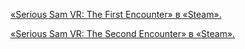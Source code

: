 [«Serious Sam VR: The First Encounter» в «Steam».](https://store.steampowered.com/app/552450/)

[«Serious Sam VR: The Second Encounter» в «Steam».](https://store.steampowered.com/app/552460/)


